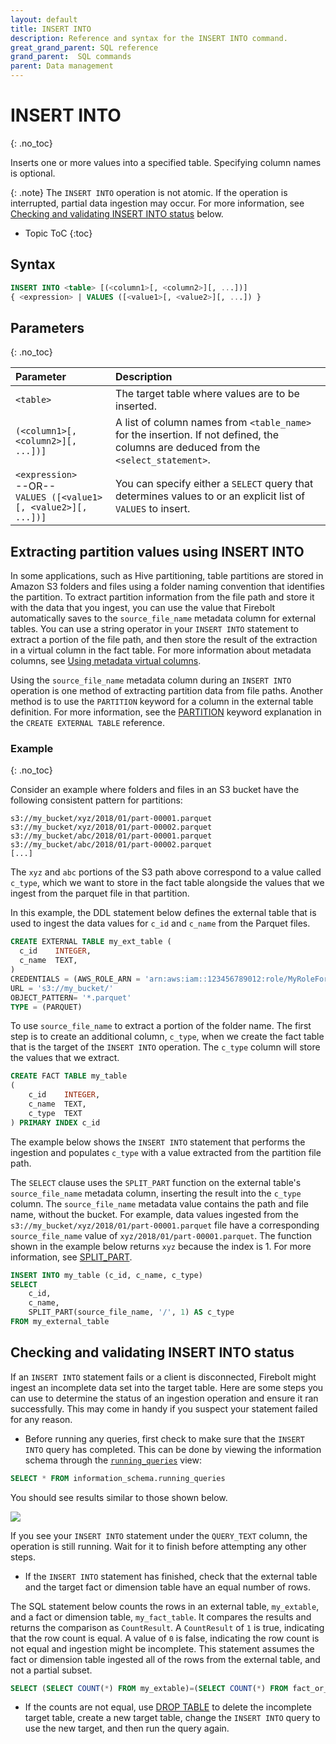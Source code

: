 ```yaml
---
layout: default
title: INSERT INTO
description: Reference and syntax for the INSERT INTO command.
great_grand_parent: SQL reference
grand_parent:  SQL commands
parent: Data management
---
```


# INSERT INTO
{: .no_toc}

Inserts one or more values into a specified table. Specifying column names is optional.

{: .note}
The `INSERT INTO` operation is not atomic. If the operation is interrupted, partial data ingestion may occur. For more information, see [Checking and validating INSERT INTO status](#checking-and-validating-insert-into-status) below.

* Topic ToC
{:toc}

## Syntax

```sql
INSERT INTO <table> [(<column1>[, <column2>][, ...])]
{ <expression> | VALUES ([<value1>[, <value2>][, ...]) }
```
## Parameters 
{: .no_toc}

| Parameter | Description|
| :---------| :----------|
| `<table>`| The target table where values are to be inserted. |
| `(<column1>[, <column2>][, ...])]`| A list of column names from `<table_name>` for the insertion. If not defined, the columns are deduced from the `<select_statement>`. |
| `<expression>`<br>--OR--<br> `VALUES ([<value1>[, <value2>][, ...])]` | You can specify either a `SELECT` query that determines values to or an explicit list of `VALUES` to insert.|


## Extracting partition values using INSERT INTO

In some applications, such as Hive partitioning, table partitions are stored in Amazon S3 folders and files using a folder naming convention that identifies the partition. To extract partition information from the file path and store it with the data that you ingest, you can use the value that Firebolt automatically saves to the `source_file_name` metadata column for external tables. You can use a string operator in your `INSERT INTO` statement to extract a portion of the file path, and then store the result of the extraction in a virtual column in the fact table. For more information about metadata columns, see [Using metadata virtual columns](../../loading-data/working-with-external-tables.md#using-metadata-virtual-columns).

Using the `source_file_name` metadata column during an `INSERT INTO` operation is one method of extracting partition data from file paths. Another method is to use the `PARTITION` keyword for a column in the external table definition. For more information, see the [PARTITION](create-external-table.md#partition) keyword explanation in the `CREATE EXTERNAL TABLE` reference.

### Example
{: .no_toc}

Consider an example where folders and files in an S3 bucket have the following consistent pattern for partitions:

```
s3://my_bucket/xyz/2018/01/part-00001.parquet
s3://my_bucket/xyz/2018/01/part-00002.parquet
s3://my_bucket/abc/2018/01/part-00001.parquet
s3://my_bucket/abc/2018/01/part-00002.parquet
[...]
```

The `xyz` and `abc` portions of the S3 path above correspond to a value called `c_type`, which we want to store in the fact table alongside the values that we ingest from the parquet file in that partition.

In this example, the DDL statement below defines the external table that is used to ingest the data values for `c_id` and `c_name` from the Parquet files.

```sql
CREATE EXTERNAL TABLE my_ext_table (
  c_id    INTEGER,
  c_name  TEXT,
)
CREDENTIALS = (AWS_ROLE_ARN = 'arn:aws:iam::123456789012:role/MyRoleForFireboltS3Access1')
URL = 's3://my_bucket/'
OBJECT_PATTERN= '*.parquet'
TYPE = (PARQUET)
```

To use `source_file_name` to extract a portion of the folder name. The first step is to create an additional column, `c_type`, when we create the fact table that is the target of the `INSERT INTO` operation. The `c_type` column will store the values that we extract.

```sql
CREATE FACT TABLE my_table
(
    c_id    INTEGER,
    c_name  TEXT,
    c_type  TEXT
) PRIMARY INDEX c_id
```

The example below shows the `INSERT INTO` statement that performs the ingestion and populates `c_type` with a value extracted from the partition file path.

The `SELECT` clause uses the `SPLIT_PART` function on the external table's `source_file_name` metadata column, inserting the result into the   `c_type` column. The `source_file_name` metadata value contains the path and file name, without the bucket. For example, data values ingested from the `s3://my_bucket/xyz/2018/01/part-00001.parquet` file have a corresponding `source_file_name` value of `xyz/2018/01/part-00001.parquet`. The function shown in the example below returns `xyz` because the index is 1. For more information, see [SPLIT_PART](../functions-reference/split-part.md).

```sql
INSERT INTO my_table (c_id, c_name, c_type)
SELECT
    c_id,
    c_name,
    SPLIT_PART(source_file_name, '/', 1) AS c_type
FROM my_external_table
```

## Checking and validating INSERT INTO status

If an `INSERT INTO` statement fails or a client is disconnected, Firebolt might ingest an incomplete data set into the target table. Here are some steps you can use to determine the status of an ingestion operation and ensure it ran successfully. This may come in handy if you suspect your statement failed for any reason.

* Before running any queries, first check to make sure that the `INSERT INTO` query has completed. This can be done by viewing the information schema through the [`running_queries`](../../general-reference/information-schema/running-queries.md) view:

```sql
SELECT * FROM information_schema.running_queries
```

You should see results similar to those shown below.

![](../../assets/images/running_queries.png)

If you see your `INSERT INTO` statement under the `QUERY_TEXT` column, the operation is still running. Wait for it to finish before attempting any other steps.

* If the `INSERT INTO` statement has finished, check that the external table and the target fact or dimension table have an equal number of rows.

The SQL statement below counts the rows in an external table, `my_extable`, and a fact or dimension table, `my_fact_table`. It compares the results and returns the comparison as `CountResult`. A `CountResult` of `1` is true, indicating that the row count is equal. A value of `0` is false, indicating the row count is not equal and ingestion might be incomplete. This statement assumes the fact or dimension table ingested all of the rows from the external table, and not a partial subset.

```sql
SELECT (SELECT COUNT(*) FROM my_extable)=(SELECT COUNT(*) FROM fact_or_dim_table) AS CountResult;
```

* If the counts are not equal, use [DROP TABLE](drop-table.md) to delete the incomplete target table, create a new target table, change the `INSERT INTO` query to use the new target, and then run the query again.
